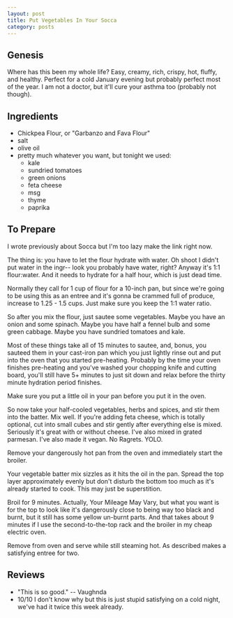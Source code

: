 ```yaml
---
layout: post
title: Put Vegetables In Your Socca
category: posts
---
```


## Genesis

Where has this been my whole life? Easy, creamy, rich, crispy, hot, fluffy, and healthy.
Perfect for a cold January evening but probably perfect most of the year.
I am not a doctor, but it'll cure your asthma too (probably not though).

## Ingredients

- Chickpea Flour, or "Garbanzo and Fava Flour"
- salt
- olive oil
- pretty much whatever you want, but tonight we used:
  - kale
  - sundried tomatoes
  - green onions
  - feta cheese
  - msg
  - thyme
  - paprika

## To Prepare

I wrote previously about Socca but I'm too lazy make the link right now.

The thing is: you have to let the flour hydrate with water. Oh shoot I didn't put water in the ingr-- look you probably have water, right?  Anyway it's 1:1 flour:water. And it needs to hydrate for a half hour, which is just dead time.

Normally they call for 1 cup of flour for a 10-inch pan, but since we're going to be using this as an entree and it's gonna be crammed full of produce, increase to 1.25 - 1.5 cups. Just make sure you keep the 1:1 water ratio.

So after you mix the flour, just sautee some vegetables. Maybe you have an onion and some spinach. 
Maybe you have half a fennel bulb and some green cabbage. Maybe you have sundried tomatoes and kale.

Most of these things take all of 15 minutes to sautee, and, bonus, you sauteed them in your cast-iron pan which you just lightly rinse out and put into the oven that you started pre-heating. Probably by the time your oven finishes pre-heating and you've washed your chopping knife and cutting board, you'll still have 5+ minutes to just sit down and relax before the thirty minute hydration period finishes.

Make sure you put a little oil in your pan before you put it in the oven.

So now take your half-cooled vegetables, herbs and spices, and stir them into the batter. Mix well.
If you're adding feta cheese, which is totally optional, cut into small cubes and stir gently after everything else is mixed. Seriously it's great with or without cheese. I've also mixed in grated parmesan. I've also made it vegan. No Ragrets. YOLO.

Remove your dangerously hot pan from the oven and immediately start the broiler.

Your vegetable batter mix sizzles as it hits the oil in the pan. Spread the top layer approximately evenly but don't disturb the bottom too much as it's already started to cook. This may just be superstition.

Broil for 9 minutes. Actually, Your Mileage May Vary, but what you want is for the top to look like it's dangerously close to being way too black and burnt, but it still has some yellow un-burnt parts. And that takes about 9 minutes if I use the second-to-the-top rack and the broiler in my cheap electric oven.

Remove from oven and serve while still steaming hot. As described makes a satisfying entree for two.

## Reviews

- "This is so good." -- Vaughnda
- 10/10 I don't know why but this is just stupid satisfying on a cold night, we've had it twice this week already.

